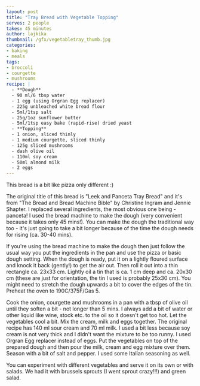 ```yaml
---
layout: post
title: "Tray Bread with Vegetable Topping"
serves: 2 people
takes: 45 minutes
author: lajkika
thumbnail: /gfx/vegetabletray_thumb.jpg
categories:
- baking
- meals
tags:
- broccoli
- courgette
- mushrooms
recipe: |
  - **Dough**
  - 90 ml/6 tbsp water
  - 1 egg (using Orgran Egg replacer)
  - 225g unbleached white bread flour
  - 5ml/1tsp salt
  - 25g/1oz sunflower butter
  - 5ml/1tsp easy bake (rapid-rise) dried yeast
  - **Topping**
  - 1 onion, sliced thinly 
  - 1 medium courgette, sliced thinly
  - 125g sliced mushrooms
  - dash olive oil
  - 110ml soy cream
  - 50ml almond milk
  - 2 eggs
---
```


This bread is a bit like pizza only different :)

The original title of this bread is "Leek and Panceta Tray Bread" and it's from "The Bread and Bread Machine Bible" by Christine Ingram and Jennie Shapter. I replaced several ingredients, the most obvious one being - panceta! I used the bread machine to make the dough (very convenient because it takes only 45 mins!). You can make the dough the traditional way too - it's just going to take a bit longer because of the time the dough needs for rising (ca. 30-40 mins). 

If you're using the bread machine to make the dough then just follow the usual way you put the ingredients in the pan and use the pizza or basic dough setting. When the dough is ready, put it on a lightly floured surface and knock it back (gently!) to get the air out. Then roll it out into a thin rectangle ca. 23x33 cm. Lightly oil a tin that is ca. 1 cm deep and ca. 20x30 cm (these are just for orientation, the tin I used is probably 25x30 cm). You might need to stretch the dough upwards a bit to cover the edges of the tin. Preheat the oven to 190C/375F/Gas 5.

Cook the onion, courgette and mushrooms in a pan with a tbsp of olive oil until they soften a bit - not longer than 5 mins. I always add a bit of water or other liquid like wine, stock etc. to the oil so it doesn't get too hot. Let the vegetables cool a bit. Mix the cream, milk and eggs together. The original recipe has 140 ml sour cream and 70 ml milk. I used a bit less because soy cream is not very thick and I didn't want the mixture to be too runny. I used Orgran Egg replacer instead of eggs. 
Put the vegetables on top of the prepared dough and then pour the milk, cream and egg mixture over them. Season with a bit of salt and pepper. I used some Italian seasoning as well. 

You can experiment with different vegetables and serve it on its own or with salads. We had it with brussels sprouts (I went sprout crazy!!!) and green salad. 